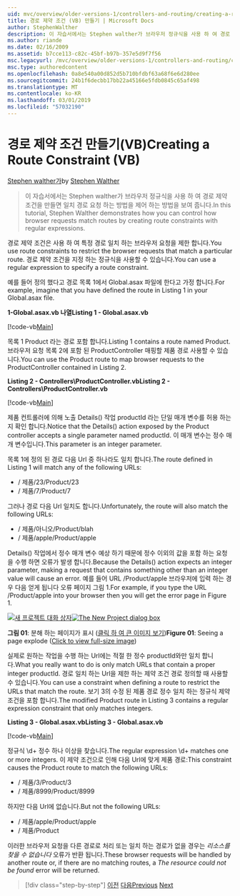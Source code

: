 ```yaml
---
uid: mvc/overview/older-versions-1/controllers-and-routing/creating-a-route-constraint-vb
title: 경로 제약 조건 (VB) 만들기 | Microsoft Docs
author: StephenWalther
description: 이 자습서에서는 Stephen walther가 브라우저 정규식을 사용 하 여 경로 제약 조건을 만들면 일치 경로 요청 하는 방법을 제어 하는 방법을 보여 줍니다.
ms.author: riande
ms.date: 02/16/2009
ms.assetid: b7cce113-c82c-45bf-b97b-357e5d9f7f56
msc.legacyurl: /mvc/overview/older-versions-1/controllers-and-routing/creating-a-route-constraint-vb
msc.type: authoredcontent
ms.openlocfilehash: 0a8e540a00d852d5b710bfdbf63a68f6e6d280ee
ms.sourcegitcommit: 24b1f6decbb17bb22a45166e5fdb0845c65af498
ms.translationtype: MT
ms.contentlocale: ko-KR
ms.lasthandoff: 03/01/2019
ms.locfileid: "57032190"
---
```

<a name="creating-a-route-constraint-vb"></a><span data-ttu-id="ae2c8-103">경로 제약 조건 만들기(VB)</span><span class="sxs-lookup"><span data-stu-id="ae2c8-103">Creating a Route Constraint (VB)</span></span>
====================
<span data-ttu-id="ae2c8-104">[Stephen walther가](https://github.com/StephenWalther)</span><span class="sxs-lookup"><span data-stu-id="ae2c8-104">by [Stephen Walther](https://github.com/StephenWalther)</span></span>

> <span data-ttu-id="ae2c8-105">이 자습서에서는 Stephen walther가 브라우저 정규식을 사용 하 여 경로 제약 조건을 만들면 일치 경로 요청 하는 방법을 제어 하는 방법을 보여 줍니다.</span><span class="sxs-lookup"><span data-stu-id="ae2c8-105">In this tutorial, Stephen Walther demonstrates how you can control how browser requests match routes by creating route constraints with regular expressions.</span></span>


<span data-ttu-id="ae2c8-106">경로 제약 조건은 사용 하 여 특정 경로 일치 하는 브라우저 요청을 제한 합니다.</span><span class="sxs-lookup"><span data-stu-id="ae2c8-106">You use route constraints to restrict the browser requests that match a particular route.</span></span> <span data-ttu-id="ae2c8-107">경로 제약 조건을 지정 하는 정규식을 사용할 수 있습니다.</span><span class="sxs-lookup"><span data-stu-id="ae2c8-107">You can use a regular expression to specify a route constraint.</span></span>

<span data-ttu-id="ae2c8-108">예를 들어 정의 했다고 경로 목록 1에서 Global.asax 파일에 한다고 가정 합니다.</span><span class="sxs-lookup"><span data-stu-id="ae2c8-108">For example, imagine that you have defined the route in Listing 1 in your Global.asax file.</span></span>

<span data-ttu-id="ae2c8-109">**1-Global.asax.vb 나열**</span><span class="sxs-lookup"><span data-stu-id="ae2c8-109">**Listing 1 - Global.asax.vb**</span></span>

[!code-vb[Main](creating-a-route-constraint-vb/samples/sample1.vb)]

<span data-ttu-id="ae2c8-110">목록 1 Product 라는 경로 포함 합니다.</span><span class="sxs-lookup"><span data-stu-id="ae2c8-110">Listing 1 contains a route named Product.</span></span> <span data-ttu-id="ae2c8-111">브라우저 요청 목록 2에 포함 된 ProductController 매핑할 제품 경로 사용할 수 있습니다.</span><span class="sxs-lookup"><span data-stu-id="ae2c8-111">You can use the Product route to map browser requests to the ProductController contained in Listing 2.</span></span>

<span data-ttu-id="ae2c8-112">**Listing 2 - Controllers\ProductController.vb**</span><span class="sxs-lookup"><span data-stu-id="ae2c8-112">**Listing 2 - Controllers\ProductController.vb**</span></span>

[!code-vb[Main](creating-a-route-constraint-vb/samples/sample2.vb)]

<span data-ttu-id="ae2c8-113">제품 컨트롤러에 의해 노출 Details() 작업 productId 라는 단일 매개 변수를 허용 하는지 확인 합니다.</span><span class="sxs-lookup"><span data-stu-id="ae2c8-113">Notice that the Details() action exposed by the Product controller accepts a single parameter named productId.</span></span> <span data-ttu-id="ae2c8-114">이 매개 변수는 정수 매개 변수입니다.</span><span class="sxs-lookup"><span data-stu-id="ae2c8-114">This parameter is an integer parameter.</span></span>

<span data-ttu-id="ae2c8-115">목록 1에 정의 된 경로 다음 Url 중 하나라도 일치 합니다.</span><span class="sxs-lookup"><span data-stu-id="ae2c8-115">The route defined in Listing 1 will match any of the following URLs:</span></span>

- <span data-ttu-id="ae2c8-116">/ 제품/23</span><span class="sxs-lookup"><span data-stu-id="ae2c8-116">/Product/23</span></span>
- <span data-ttu-id="ae2c8-117">/ 제품/7</span><span class="sxs-lookup"><span data-stu-id="ae2c8-117">/Product/7</span></span>

<span data-ttu-id="ae2c8-118">그러나 경로 다음 Url 일치도 합니다.</span><span class="sxs-lookup"><span data-stu-id="ae2c8-118">Unfortunately, the route will also match the following URLs:</span></span>

- <span data-ttu-id="ae2c8-119">/ 제품/아니오</span><span class="sxs-lookup"><span data-stu-id="ae2c8-119">/Product/blah</span></span>
- <span data-ttu-id="ae2c8-120">/ 제품/apple</span><span class="sxs-lookup"><span data-stu-id="ae2c8-120">/Product/apple</span></span>

<span data-ttu-id="ae2c8-121">Details() 작업에서 정수 매개 변수 예상 하기 때문에 정수 이외의 값을 포함 하는 요청을 수행 하면 오류가 발생 합니다.</span><span class="sxs-lookup"><span data-stu-id="ae2c8-121">Because the Details() action expects an integer parameter, making a request that contains something other than an integer value will cause an error.</span></span> <span data-ttu-id="ae2c8-122">예를 들어 URL /Product/apple 브라우저에 입력 하는 경우 다음 얻게 됩니다 오류 페이지 그림 1.</span><span class="sxs-lookup"><span data-stu-id="ae2c8-122">For example, if you type the URL /Product/apple into your browser then you will get the error page in Figure 1.</span></span>


<span data-ttu-id="ae2c8-123">[![새 프로젝트 대화 상자](creating-a-route-constraint-vb/_static/image1.jpg)](creating-a-route-constraint-vb/_static/image1.png)</span><span class="sxs-lookup"><span data-stu-id="ae2c8-123">[![The New Project dialog box](creating-a-route-constraint-vb/_static/image1.jpg)](creating-a-route-constraint-vb/_static/image1.png)</span></span>

<span data-ttu-id="ae2c8-124">**그림 01**: 분해 하는 페이지가 표시 ([클릭 하 여 큰 이미지 보기](creating-a-route-constraint-vb/_static/image2.png))</span><span class="sxs-lookup"><span data-stu-id="ae2c8-124">**Figure 01**: Seeing a page explode ([Click to view full-size image](creating-a-route-constraint-vb/_static/image2.png))</span></span>


<span data-ttu-id="ae2c8-125">실제로 원하는 작업을 수행 하는 Url에는 적절 한 정수 productId와만 일치 합니다.</span><span class="sxs-lookup"><span data-stu-id="ae2c8-125">What you really want to do is only match URLs that contain a proper integer productId.</span></span> <span data-ttu-id="ae2c8-126">경로 일치 하는 Url을 제한 하는 제약 조건 경로 정의할 때 사용할 수 있습니다.</span><span class="sxs-lookup"><span data-stu-id="ae2c8-126">You can use a constraint when defining a route to restrict the URLs that match the route.</span></span> <span data-ttu-id="ae2c8-127">보기 3의 수정 된 제품 경로 정수 일치 하는 정규식 제약 조건을 포함 합니다.</span><span class="sxs-lookup"><span data-stu-id="ae2c8-127">The modified Product route in Listing 3 contains a regular expression constraint that only matches integers.</span></span>

<span data-ttu-id="ae2c8-128">**Listing 3 - Global.asax.vb**</span><span class="sxs-lookup"><span data-stu-id="ae2c8-128">**Listing 3 - Global.asax.vb**</span></span>

[!code-vb[Main](creating-a-route-constraint-vb/samples/sample3.vb)]

<span data-ttu-id="ae2c8-129">정규식 \d+ 정수 하나 이상을 찾습니다.</span><span class="sxs-lookup"><span data-stu-id="ae2c8-129">The regular expression \d+ matches one or more integers.</span></span> <span data-ttu-id="ae2c8-130">이 제약 조건으로 인해 다음 Url에 맞게 제품 경로:</span><span class="sxs-lookup"><span data-stu-id="ae2c8-130">This constraint causes the Product route to match the following URLs:</span></span>

- <span data-ttu-id="ae2c8-131">/ 제품/3</span><span class="sxs-lookup"><span data-stu-id="ae2c8-131">/Product/3</span></span>
- <span data-ttu-id="ae2c8-132">/ 제품/8999</span><span class="sxs-lookup"><span data-stu-id="ae2c8-132">/Product/8999</span></span>

<span data-ttu-id="ae2c8-133">하지만 다음 Url에 없습니다.</span><span class="sxs-lookup"><span data-stu-id="ae2c8-133">But not the following URLs:</span></span>

- <span data-ttu-id="ae2c8-134">/ 제품/apple</span><span class="sxs-lookup"><span data-stu-id="ae2c8-134">/Product/apple</span></span>
- <span data-ttu-id="ae2c8-135">/ 제품</span><span class="sxs-lookup"><span data-stu-id="ae2c8-135">/Product</span></span>

<span data-ttu-id="ae2c8-136">이러한 브라우저 요청을 다른 경로로 처리 또는 일치 하는 경로가 없을 경우는 *리소스를 찾을 수 없습니다* 오류가 반환 됩니다.</span><span class="sxs-lookup"><span data-stu-id="ae2c8-136">These browser requests will be handled by another route or, if there are no matching routes, a *The resource could not be found* error will be returned.</span></span>

> [!div class="step-by-step"]
> <span data-ttu-id="ae2c8-137">[이전](creating-custom-routes-vb.md)
> [다음](creating-a-custom-route-constraint-vb.md)</span><span class="sxs-lookup"><span data-stu-id="ae2c8-137">[Previous](creating-custom-routes-vb.md)
[Next](creating-a-custom-route-constraint-vb.md)</span></span>

